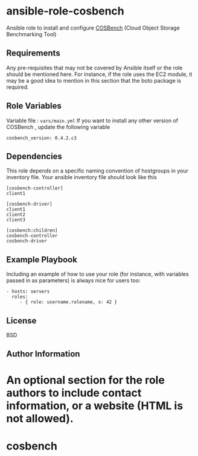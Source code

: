 ansible-role-cosbench
=========

Ansible role to install and configure [COSBench](https://github.com/intel-cloud/cosbench) (Cloud Object Storage Benchmarking Tool)

Requirements
------------

Any pre-requisites that may not be covered by Ansible itself or the role should be mentioned here. For instance, if the role uses the EC2 module, it may be a good idea to mention in this section that the boto package is required.

Role Variables
--------------

Variable file :  ``vars/main.yml``
If you want to install any other version of COSBench , update the following variable
```
cosbench_version: 0.4.2.c3
```


Dependencies
------------

This role depends on a specific naming convention of hostgroups in your inventory file. Your ansible inventory file should look like this
```
[cosbench-controller]
client1

[cosbench-driver]
client1
client2
client3

[cosbench:children]
cosbench-controller
cosbench-driver

```


Example Playbook
----------------

Including an example of how to use your role (for instance, with variables passed in as parameters) is always nice for users too:

    - hosts: servers
      roles:
         - { role: username.rolename, x: 42 }

License
-------

BSD

Author Information
------------------

An optional section for the role authors to include contact information, or a website (HTML is not allowed).
=======
# cosbench
